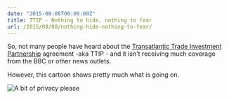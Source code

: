 ```yaml
---
date: "2015-08-08T00:00:00Z"
title: TTIP - Nothing to hide, nothing to fear
url: /2015/08/08/nothing-hide-nothing-to-fear/
---
```


So, not many people have heard about the [Transatlantic Trade Investment Partnership](https://en.wikipedia.org/wiki/Transatlantic_Trade_and_Investment_Partnership) agreement -aka TTIP - and it isn't receiving much coverage from the BBC or other news outlets.<!--more-->

However, this cartoon shows pretty much what is going on.

![A bit of privacy please](https://3.bp.blogspot.com/-brWNpXWZ_mc/VbwQRaQY58I/AAAAAAACL0E/JUCuD85p8D4/s640/comma_bit_of_privacy_please___fiestoforo.jpeg)
